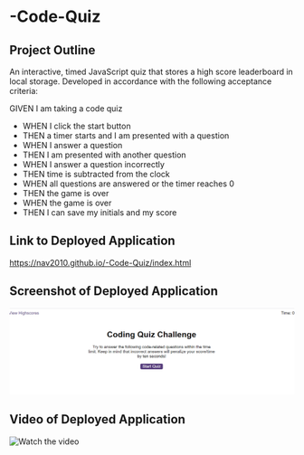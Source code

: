 # -Code-Quiz
## Project Outline
An interactive, timed JavaScript quiz that stores a high score leaderboard in local storage. Developed in accordance with the following acceptance criteria:

GIVEN I am taking a code quiz
- WHEN I click the start button
- THEN a timer starts and I am presented with a question
- WHEN I answer a question
- THEN I am presented with another question
- WHEN I answer a question incorrectly
- THEN time is subtracted from the clock
- WHEN all questions are answered or the timer reaches 0
- THEN the game is over
- WHEN the game is over
- THEN I can save my initials and my score




## Link to Deployed Application

https://nav2010.github.io/-Code-Quiz/index.html

## Screenshot of Deployed Application

![Screenshot](/assets/images/page1.png)

## Video of Deployed Application

![Watch the video](/assets/images/final.gif)